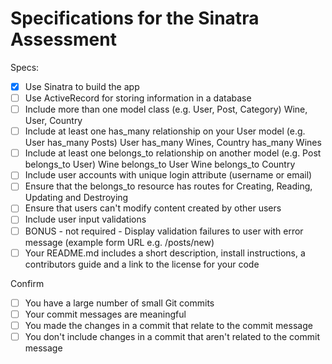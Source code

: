 # Specifications for the Sinatra Assessment

Specs:
- [x] Use Sinatra to build the app
- [ ] Use ActiveRecord for storing information in a database
- [ ] Include more than one model class (e.g. User, Post, Category) Wine, User, Country
- [ ] Include at least one has_many relationship on your User model (e.g. User has_many Posts) User has_many Wines, Country has_many Wines
- [ ] Include at least one belongs_to relationship on another model (e.g. Post belongs_to User) Wine belongs_to User Wine belongs_to Country
- [ ] Include user accounts with unique login attribute (username or email)
- [ ] Ensure that the belongs_to resource has routes for Creating, Reading, Updating and Destroying
- [ ] Ensure that users can't modify content created by other users
- [ ] Include user input validations
- [ ] BONUS - not required - Display validation failures to user with error message (example form URL e.g. /posts/new)
- [ ] Your README.md includes a short description, install instructions, a contributors guide and a link to the license for your code

Confirm
- [ ] You have a large number of small Git commits
- [ ] Your commit messages are meaningful
- [ ] You made the changes in a commit that relate to the commit message
- [ ] You don't include changes in a commit that aren't related to the commit message
